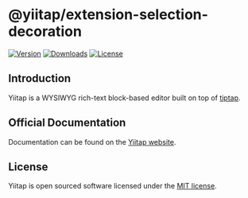 # @yiitap/extension-selection-decoration
[![Version](https://img.shields.io/npm/v/@yiitap/extension-selection-decoration.svg?label=version)](https://www.npmjs.com/package/@yiitap/extension-selection-decoration)
[![Downloads](https://img.shields.io/npm/dm/@yiitap/extension-selection-decoration.svg)](https://npmcharts.com/compare/yiitap?minimal=true)
[![License](https://img.shields.io/npm/l/@yiitap/extension-selection-decoration.svg)](https://github.com/yiitap/yiitap/blob/main/LICENSE)

## Introduction
Yiitap is a WYSIWYG rich-text block-based editor built on top of [tiptap](https://tiptap.dev).

## Official Documentation
Documentation can be found on the [Yiitap website](https://yiitap.pileax.ai).

## License
Yiitap is open sourced software licensed under the [MIT license](https://github.com/yiitap/yiitap/blob/main/LICENSE).
